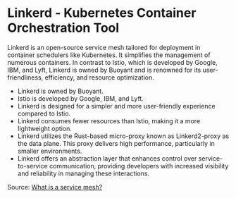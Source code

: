 # Linkerd - Kubernetes Container Orchestration Tool

Linkerd is an open-source service mesh tailored for deployment in container schedulers like Kubernetes. It simplifies the management of numerous containers. In contrast to Istio, which is developed by Google, IBM, and Lyft, Linkerd is owned by Buoyant and is renowned for its user-friendliness, efficiency, and resource optimization.

- Linkerd is owned by Buoyant.
- Istio is developed by Google, IBM, and Lyft.
- Linkerd is designed for a simpler and more user-friendly experience compared to Istio.
- Linkerd consumes fewer resources than Istio, making it a more lightweight option.
- Linkerd utilizes the Rust-based micro-proxy known as Linkerd2-proxy as the data plane. This proxy delivers high performance, particularly in smaller environments.
- Linkerd offers an abstraction layer that enhances control over service-to-service communication, providing developers with increased visibility and reliability in managing these interactions.

Source: [What is a service mesh?](https://linkerd.io/what-is-a-service-mesh)
